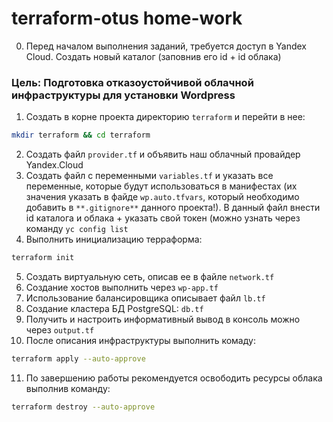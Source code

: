 # terraform-otus home-work

00. Перед началом выполнения заданий, требуется доступ в Yandex Cloud. Создать новый каталог (заповнив его id + id облака)

### Цель: Подготовка отказоустойчивой облачной инфраструктуры для установки Wordpress

01. Создать в корне проекта директорию `terraform` и перейти в нее:
```bash
mkdir terraform && cd terraform
```

02. Создать файл `provider.tf` и объявить наш облачный провайдер Yandex.Cloud
03. Создать файл с переменными `variables.tf` и указать все переменные, которые будут использоваться в манифестах (их значения указать в файде `wp.auto.tfvars`, который необходимо добавить в `**.gitignore**` данного проекта!). В данный файл внести id каталога и облака + указать свой токен (можно узнать через команду `yc config list`
04. Выполнить инициализацию терраформа:
```bash
terraform init
```
05. Создать виртуальную сеть, описав ее в файле `network.tf`
06. Создание хостов выполнить через `wp-app.tf`
07. Использование балансировщика описывает файл `lb.tf`
08. Создание кластера БД PostgreSQL: `db.tf` 
09. Получить и настроить информативный вывод в консоль можно через `output.tf`
10. После описания инфраструктуры выполнить комаду:
```bash
terraform apply --auto-approve
```
11. По завершению работы рекомендуется освободить ресурсы облака выполнив команду:
```bash
terraform destroy --auto-approve
```
